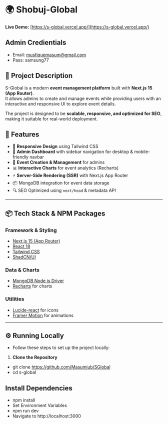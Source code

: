 # 🌍 Shobuj-Global 

**Live Demo:** [https://s-global.vercel.app/](https://s-global.vercel.app/)

## Admin Credientials
- Email: musfiquemasum@gmail.com
- Pass: samsung77


## 📌 Project Description
S-Global is a modern **event management platform** built with **Next.js 15 (App Router)**.  
It allows admins to create and manage events while providing users with an interactive and responsive UI to explore event details.  

The project is designed to be **scalable, responsive, and optimized for SEO**, making it suitable for real-world deployment.



## 🚀 Features
- 🎨 **Responsive Design** using Tailwind CSS  
- 🔐 **Admin Dashboard** with sidebar navigation for desktop & mobile-friendly navbar  
- 📝 **Event Creation & Management** for admins  
- 📊 **Interactive Charts** for event analytics (Recharts)  
- ⚡ **Server-Side Rendering (SSR)** with Next.js App Router  
- 📦 MongoDB integration for event data storage  
- 🔍 SEO Optimized using `next/head` & metadata API  

---

## 📦 Tech Stack & NPM Packages
### Framework & Styling
- [Next.js 15 (App Router)](https://nextjs.org/)  
- [React 18](https://react.dev/)  
- [Tailwind CSS](https://tailwindcss.com/)  
- [ShadCN/UI](https://ui.shadcn.com/)  

### Data & Charts
- [MongoDB Node.js Driver](https://www.npmjs.com/package/mongodb)  
- [Recharts](https://recharts.org/) for charts  

### Utilities
- [Lucide-react](https://www.npmjs.com/package/lucide-react) for icons  
- [Framer Motion](https://www.framer.com/motion/) for animations  

---

## ⚙️ Running Locally
- Follow these steps to set up the project locally:

1. **Clone the Repository**
- git clone https://github.com/Masumiub/SGlobal
- cd s-global

## Install Dependencies
- npm install
- Set Environment Variables
- npm run dev
- Navigate to http://localhost:3000